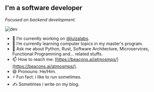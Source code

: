 ## I'm a software developer

*Focused on backend development.*

![dev](https://atmosmps.sirv.com/Images/this_is_fine_capa_wg1a6r-1210x544.png?w=700)

- 🔭 I’m currently working on [@luizalabs](https://github.com/luizalabs).
- 🌱 I’m currently learning computer topics in my master's program.
- 💬 Ask me about Python, Rust, Software Architecture, Microservices, Functional Programming and... related stuffs.
- 📫 How to reach me: [https://beacons.ai/atmosmps/](https://beacons.ai/atmosmps/).
- 😄 Pronouns: He/Him.
- ⚡ Fun fact: i like to run sometimes.
- &#x270d; Sometimes i write on my blog.

